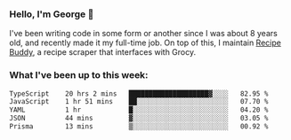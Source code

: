 ### Hello, I'm George 👋

I've been writing code in some form or another since I was about 8 years old, and recently made it my full-time job. On top of this, I maintain [Recipe Buddy](https://github.com/georgegebbett/recipe-buddy), a recipe scraper that interfaces with Grocy.  

<!--
**georgegebbett/georgegebbett** is a ✨ _special_ ✨ repository because its `README.md` (this file) appears on your GitHub profile.

Here are some ideas to get you started:

- 🔭 I’m currently working on ...
- 🌱 I’m currently learning ...
- 👯 I’m looking to collaborate on ...
- 🤔 I’m looking for help with ...
- 💬 Ask me about ...
- 📫 How to reach me: ...
- 😄 Pronouns: ...
- ⚡ Fun fact: ...
-->

### What I've been up to this week:
<!--START_SECTION:waka-->

```txt
TypeScript    20 hrs 2 mins   ████████████████████▓░░░░   82.95 %
JavaScript    1 hr 51 mins    ██░░░░░░░░░░░░░░░░░░░░░░░   07.70 %
YAML          1 hr            █░░░░░░░░░░░░░░░░░░░░░░░░   04.20 %
JSON          44 mins         ▓░░░░░░░░░░░░░░░░░░░░░░░░   03.05 %
Prisma        13 mins         ▒░░░░░░░░░░░░░░░░░░░░░░░░   00.92 %
```

<!--END_SECTION:waka-->
